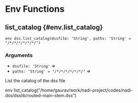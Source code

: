 # Env Functions
## list_catalog {#env.list_catalog}
```sig
env dss.list_catalog(dssfile: 'String', paths: 'String' = "/*/*/*/*/*/*/")
```

### Arguments
- `dssfile: 'String'` => 
- `paths: 'String' = "/*/*/*/*/*/*/"` => 

List the catalog of the dss file

env list_catalog("/home/gaurav/work/nadi-project/codes/nadi-dss/dsslib/routed-main-stem.dss")
